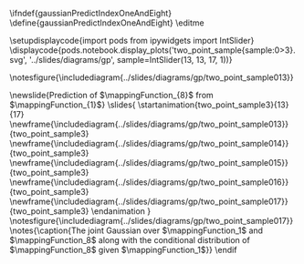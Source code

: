 \ifndef{gaussianPredictIndexOneAndEight}
\define{gaussianPredictIndexOneAndEight}
\editme

\setupdisplaycode{import pods
from ipywidgets import IntSlider}
\displaycode{pods.notebook.display_plots('two_point_sample{sample:0>3}.svg', '../slides/diagrams/gp', sample=IntSlider(13, 13, 17, 1))}
							
\notesfigure{\includediagram{../slides/diagrams/gp/two_point_sample013}}

\newslide{Prediction of $\mappingFunction_{8}$ from $\mappingFunction_{1}$}
\slides{
\startanimation{two_point_sample3}{13}{17}
\newframe{\includediagram{../slides/diagrams/gp/two_point_sample013}}{two_point_sample3}
\newframe{\includediagram{../slides/diagrams/gp/two_point_sample014}}{two_point_sample3}
\newframe{\includediagram{../slides/diagrams/gp/two_point_sample015}}{two_point_sample3}
\newframe{\includediagram{../slides/diagrams/gp/two_point_sample016}}{two_point_sample3}
\newframe{\includediagram{../slides/diagrams/gp/two_point_sample017}}{two_point_sample3}
\endanimation
}
\notesfigure{\includediagram{../slides/diagrams/gp/two_point_sample017}}
\notes{\caption{The joint Gaussian over $\mappingFunction_1$ and $\mappingFunction_8$ along with the conditional distribution of $\mappingFunction_8$ given $\mappingFunction_1$}}
\endif
